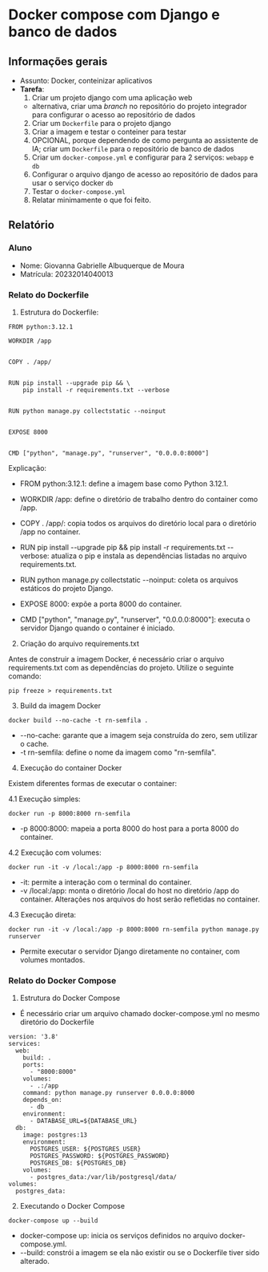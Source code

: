 # Docker compose com Django e banco de dados

## Informações gerais

- Assunto: Docker, conteinizar aplicativos
- **Tarefa**:
  1. Criar um projeto django com uma aplicação web
    - alternativa, criar uma _branch_ no repositório do projeto integrador para configurar o acesso ao repositório de dados
  2. Criar um `Dockerfile` para o projeto django
  3. Criar a imagem e testar o conteiner para testar
  4. OPCIONAL, porque dependendo de como pergunta ao assistente de IA; criar um `Dockerfile` para o repositório de banco de dados
  5. Criar um `docker-compose.yml` e configurar para 2 serviços: `webapp` e `db`
  6. Configurar o arquivo django de acesso ao repositório de dados para usar o serviço docker `db`
  7. Testar o `docker-compose.yml`
  8. Relatar minimamente o que foi feito.

## Relatório

### Aluno

- Nome: Giovanna Gabrielle Albuquerque de Moura
- Matrícula: 20232014040013

### Relato do Dockerfile
1. Estrutura do Dockerfile:

```
FROM python:3.12.1

WORKDIR /app


COPY . /app/


RUN pip install --upgrade pip && \
    pip install -r requirements.txt --verbose

    
RUN python manage.py collectstatic --noinput


EXPOSE 8000


CMD ["python", "manage.py", "runserver", "0.0.0.0:8000"]
```
Explicação:

- FROM python:3.12.1: define a imagem base como Python 3.12.1.

- WORKDIR /app: define o diretório de trabalho dentro do container como /app.

- COPY . /app/: copia todos os arquivos do diretório local para o diretório /app no container.

- RUN pip install --upgrade pip && pip install -r requirements.txt --verbose: atualiza o pip e instala as dependências listadas no arquivo requirements.txt.

- RUN python manage.py collectstatic --noinput: coleta os arquivos estáticos do projeto Django.

- EXPOSE 8000: expõe a porta 8000 do container.

- CMD ["python", "manage.py", "runserver", "0.0.0.0:8000"]: executa o servidor Django quando o container é iniciado.

2. Criação do arquivo requirements.txt

Antes de construir a imagem Docker, é necessário criar o arquivo requirements.txt com as dependências do projeto. Utilize o seguinte comando:
```
pip freeze > requirements.txt
```
3. Build da imagem Docker
```
docker build --no-cache -t rn-semfila .
```
- --no-cache: garante que a imagem seja construída do zero, sem utilizar o cache.
- -t rn-semfila: define o nome da imagem como "rn-semfila".

4. Execução do container Docker

Existem diferentes formas de executar o container:

4.1 Execução simples:
```
docker run -p 8000:8000 rn-semfila
```
- -p 8000:8000: mapeia a porta 8000 do host para a porta 8000 do container.

4.2 Execução com volumes:
```
docker run -it -v /local:/app -p 8000:8000 rn-semfila
```
- -it: permite a interação com o terminal do container.
- -v /local:/app: monta o diretório /local do host no diretório /app do container. Alterações nos arquivos do host serão refletidas no container.

4.3 Execução direta:
```
docker run -it -v /local:/app -p 8000:8000 rn-semfila python manage.py runserver
```
- Permite executar o servidor Django diretamente no container, com volumes montados.

### Relato do Docker Compose

1. Estrutura do Docker Compose
   
- É necessário criar um arquivo chamado docker-compose.yml no mesmo diretório do Dockerfile
```
version: '3.8'
services:
  web:
    build: .
    ports:
      - "8000:8000"
    volumes:
      - .:/app
    command: python manage.py runserver 0.0.0.0:8000
    depends_on:
      - db
    environment:
      - DATABASE_URL=${DATABASE_URL}
  db:
    image: postgres:13
    environment:
      POSTGRES_USER: ${POSTGRES_USER}
      POSTGRES_PASSWORD: ${POSTGRES_PASSWORD}
      POSTGRES_DB: ${POSTGRES_DB}
    volumes:
      - postgres_data:/var/lib/postgresql/data/
volumes:
  postgres_data: 
```
2. Executando o Docker Compose
   
```
docker-compose up --build
```
- docker-compose up: inicia os serviços definidos no arquivo docker-compose.yml.
- --build: constrói a imagem se ela não existir ou se o Dockerfile tiver sido alterado.
